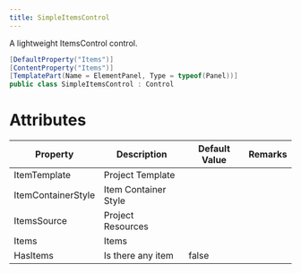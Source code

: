 ```yaml
---
title: SimpleItemsControl
---
```


A lightweight ItemsControl control.

```cs
[DefaultProperty("Items")]
[ContentProperty("Items")]
[TemplatePart(Name = ElementPanel, Type = typeof(Panel))]
public class SimpleItemsControl : Control
```

# Attributes
|Property|Description|Default Value|Remarks|
|-|-|-|-|
|ItemTemplate|Project Template|||
|ItemContainerStyle|Item Container Style|||
|ItemsSource|Project Resources|||
|Items|Items|||
|HasItems|Is there any item|false||